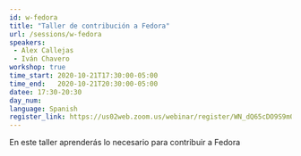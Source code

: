 ```yaml
---
id: w-fedora
title: "Taller de contribución a Fedora"
url: /sessions/w-fedora
speakers:
 - Alex Callejas
 - Iván Chavero
workshop: true
time_start: 2020-10-21T17:30:00-05:00
time_end:   2020-10-21T20:30:00-05:00
datee: 17:30-20:30
day_num: 
language: Spanish
register_link: https://us02web.zoom.us/webinar/register/WN_dQ65cDO9S9m0teIn9K-e2g
---
```


En este taller aprenderás lo necesario para contribuir a Fedora

